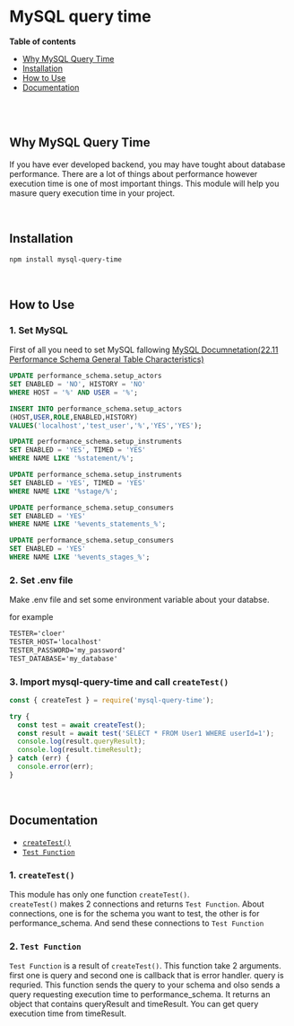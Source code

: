 # MySQL query time

**Table of contents**

- [Why MySQL Query Time](#why-mysql-query-time)
- [Installation](#installation)
- [How to Use](#how-to-use)
- [Documentation](#documentation)

<br/>
<br/>

## Why MySQL Query Time

If you have ever developed backend, you may have tought about database performance. There are a lot of things about performance however execution time is one of most important things. This module will help you masure query execution time in your project.

<br/>

## Installation

```bash
npm install mysql-query-time
```

<br/>

## How to Use

### 1. Set MySQL

First of all you need to set MySQL fallowing [MySQL Documnetation(22.11 Performance Schema General Table Characteristics)](https://dev.mysql.com/doc/refman/8.0/en/performance-schema-query-profiling.html)

```SQL
UPDATE performance_schema.setup_actors
SET ENABLED = 'NO', HISTORY = 'NO'
WHERE HOST = '%' AND USER = '%';

INSERT INTO performance_schema.setup_actors
(HOST,USER,ROLE,ENABLED,HISTORY)
VALUES('localhost','test_user','%','YES','YES');

UPDATE performance_schema.setup_instruments
SET ENABLED = 'YES', TIMED = 'YES'
WHERE NAME LIKE '%statement/%';

UPDATE performance_schema.setup_instruments
SET ENABLED = 'YES', TIMED = 'YES'
WHERE NAME LIKE '%stage/%';

UPDATE performance_schema.setup_consumers
SET ENABLED = 'YES'
WHERE NAME LIKE '%events_statements_%';

UPDATE performance_schema.setup_consumers
SET ENABLED = 'YES'
WHERE NAME LIKE '%events_stages_%';
```

### 2. Set .env file

Make .env file and set some environment variable about your databse.

for example

```txt
TESTER='cloer'
TESTER_HOST='localhost'
TESTER_PASSWORD='my_password'
TEST_DATABASE='my_database'
```

### 3. Import mysql-query-time and call `createTest()`

```javascript
const { createTest } = require('mysql-query-time');

try {
  const test = await createTest();
  const result = await test('SELECT * FROM User1 WHERE userId=1');
  console.log(result.queryResult);
  console.log(result.timeResult);
} catch (err) {
  console.error(err);
}
```

<br/>

## Documentation

- [`createTest()`](#1-createtest)
- [`Test Function`](#2-test-function)

### 1. `createTest()`

This module has only one function `createTest()`.  
`createTest()` makes 2 connections and returns `Test Function`. About connections, one is for the schema you want to test, the other is for performance_schema. And send these connections to `Test Function`

### 2. `Test Function`

`Test Function` is a result of `createTest()`. This function take 2 arguments. first one is query and second one is callback that is error handler. query is requried. This function sends the query to your schema and olso sends a query requesting execution time to performance_schema. It returns an object that contains queryResult and timeResult. You can get query execution time from timeResult.
